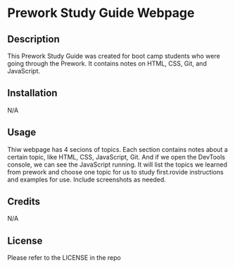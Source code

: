 # Prework Study Guide Webpage

## Description

This Prework Study Guide was created for boot camp students who were going through the Prework. It contains notes on HTML, CSS, Git, and JavaScript.


## Installation

N/A

## Usage

Thiw webpage has 4 secions of topics. Each section contains notes about a certain topic, like HTML, CSS, JavaScript, Git. And if we open the DevTools console, we can see the JavaScript running. It will list the topics we learned from prework and choose one topic for us to study first.rovide instructions and examples for use. Include screenshots as needed.

## Credits

N/A

## License

Please refer to the LICENSE in the repo